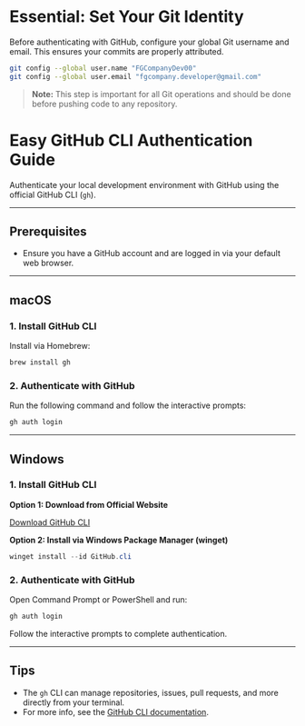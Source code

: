 # Essential: Set Your Git Identity

Before authenticating with GitHub, configure your global Git username and email. This ensures your commits are properly attributed.

```sh
git config --global user.name "FGCompanyDev00"
git config --global user.email "fgcompany.developer@gmail.com"
```

> **Note:** This step is important for all Git operations and should be done before pushing code to any repository.
# Easy GitHub CLI Authentication Guide

Authenticate your local development environment with GitHub using the official GitHub CLI (`gh`).

---

## Prerequisites

- Ensure you have a GitHub account and are logged in via your default web browser.

---

## macOS

### 1. Install GitHub CLI

Install via Homebrew:

```sh
brew install gh
```

### 2. Authenticate with GitHub

Run the following command and follow the interactive prompts:

```sh
gh auth login
```

---

## Windows

### 1. Install GitHub CLI

**Option 1: Download from Official Website**

[Download GitHub CLI](https://cli.github.com/)

**Option 2: Install via Windows Package Manager (winget)**

```powershell
winget install --id GitHub.cli
```

### 2. Authenticate with GitHub

Open Command Prompt or PowerShell and run:

```sh
gh auth login
```

Follow the interactive prompts to complete authentication.

---

## Tips

- The `gh` CLI can manage repositories, issues, pull requests, and more directly from your terminal.
- For more info, see the [GitHub CLI documentation](https://cli.github.com/manual/).